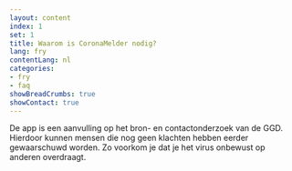 ```yaml
---
layout: content
index: 1
set: 1
title: Waarom is CoronaMelder nodig?
lang: fry
contentLang: nl
categories:
- fry
- faq
showBreadCrumbs: true
showContact: true
---
```


De app is een aanvulling op het bron- en contactonderzoek van de GGD. Hierdoor kunnen mensen die nog geen klachten hebben eerder gewaarschuwd worden. Zo voorkom je dat je het virus onbewust op anderen overdraagt.
 
